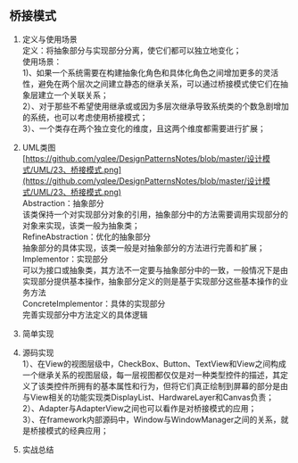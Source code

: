 ## 桥接模式 ##
1. 定义与使用场景  
 定义：将抽象部分与实现部分分离，使它们都可以独立地变化；  
 使用场景：  
 1)、如果一个系统需要在构建抽象化角色和具体化角色之间增加更多的灵活性，避免在两个层次之间建立静态的继承关系，可以通过桥接模式使它们在抽象层建立一个关联关系；  
  2）、对于那些不希望使用继承或或因为多层次继承导致系统类的个数急剧增加的系统，也可以考虑使用桥接模式；  
  3）、一个类存在两个独立变化的维度，且这两个维度都需要进行扩展；
2. UML类图  
   [https://github.com/yqlee/DesignPatternsNotes/blob/master/设计模式/UML/23、桥接模式.png](https://github.com/yqlee/DesignPatternsNotes/blob/master/设计模式/UML/23、桥接模式.png)   
  Abstraction：抽象部分  
  该类保持一个对实现部分对象的引用，抽象部分中的方法需要调用实现部分的对象来实现，该类一般为抽象类；  
  RefineAbstraction：优化的抽象部分  
  抽象部分的具体实现，该类一般是对抽象部分的方法进行完善和扩展；  
  Implementor：实现部分  
  可以为接口或抽象类，其方法不一定要与抽象部分中的一致，一般情况下是由实现部分提供基本操作，抽象部分定义的则是基于实现部分这些基本操作的业务方法  
  ConcreteImplementor：具体的实现部分  
  完善实现部分中方法定义的具体逻辑  
3. 简单实现
4. 源码实现  
   1）、在View的视图层级中，CheckBox、Button、TextView和View之间构成一个继承关系的视图层级，每一层视图都仅仅是对一种类型控件的描述，其定义了该类控件所拥有的基本属性和行为，但将它们真正绘制到屏幕的部分是由与View相关的功能实现类DisplayList、HardwareLayer和Canvas负责；  
   2）、Adapter与AdapterView之间也可以看作是对桥接模式的应用；  
   3）、在framework内部源码中，Window与WindowManager之间的关系，就是桥接模式的经典应用；  
   
5. 实战总结